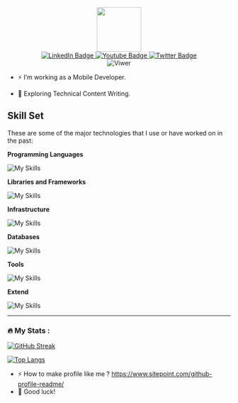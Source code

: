 <div id="header" align="center">
  <img src="https://media.giphy.com/media/M9gbBd9nbDrOTu1Mqx/giphy.gif" width="100"/>
</div>

<div id="badges" align="center">
    <a href="https://www.linkedin.com/in/tran-hoai-38a028235">
        <img src="https://img.shields.io/badge/LinkedIn-blue?style=for-the-badge&logo=linkedin&logoColor=white" alt="LinkedIn Badge"/>
    </a>
    <a href="#">
        <img src="https://img.shields.io/badge/YouTube-red?style=for-the-badge&logo=youtube&logoColor=white" alt="Youtube Badge"/>
    </a>
    <a href="#">
        <img src="https://img.shields.io/badge/Twitter-blue?style=for-the-badge&logo=twitter&logoColor=white" alt="Twitter Badge"/>
    </a>
</div>



<div align="center">
    <img src="https://komarev.com/ghpvc/?username=Vanhoai&style=flat-square&color=blue" alt="Viwer"/>
</div>



- :zap: I’m working as a Mobile Developer.

- :seedling: Exploring Technical Content Writing.


## Skill Set
These are some of the major technologies that I use or have worked on in the past:

**Programming Languages**

<img src="https://skillicons.dev/icons?i=cpp,typescript,dart,kotlin,swift,rust&perline=8&theme=light" alt="My Skills" />

**Libraries and Frameworks**

<img src="https://skillicons.dev/icons?i=redux,react,flutter,express,nestjs&perline=8&theme=light" alt="My Skills" />

**Infrastructure**

<img src="https://skillicons.dev/icons?i=firebase,googlecloud,docker,aws,gradle,rabbitmq&perline=8&theme=light" alt="My Skills" />

**Databases**

<img src="https://skillicons.dev/icons?i=postgres,mongodb,redis&perline=8&theme=light" alt="My Skills" />

**Tools**

<img src="https://skillicons.dev/icons?i=vscode,androidstudio,postman,linux,git,github,gitlab&perline=8&theme=light" alt="My Skills" />

**Extend**

<img src="https://skillicons.dev/icons?i=figma,kubernetes,tensorflow,notion&perline=8&theme=light" alt="My Skills" />

---

### :fire: My Stats :

[![GitHub Streak](http://github-readme-streak-stats.herokuapp.com?user=Vanhoai&theme=dark&background=000000)](https://git.io/streak-stats)

[![Top Langs](https://github-readme-stats.vercel.app/api/top-langs/?username=Vanhoai&layout=compact&theme=vision-friendly-dark&langs_count=8)](https://github.com/anuraghazra/github-readme-stats)

- :zap: How to make profile like me ? https://www.sitepoint.com/github-profile-readme/
- :seedling: Good luck!

